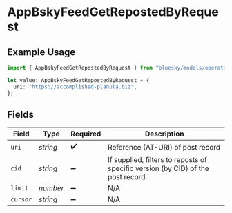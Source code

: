 # AppBskyFeedGetRepostedByRequest

## Example Usage

```typescript
import { AppBskyFeedGetRepostedByRequest } from "bluesky/models/operations";

let value: AppBskyFeedGetRepostedByRequest = {
  uri: "https://accomplished-planula.biz",
};
```

## Fields

| Field                                                                            | Type                                                                             | Required                                                                         | Description                                                                      |
| -------------------------------------------------------------------------------- | -------------------------------------------------------------------------------- | -------------------------------------------------------------------------------- | -------------------------------------------------------------------------------- |
| `uri`                                                                            | *string*                                                                         | :heavy_check_mark:                                                               | Reference (AT-URI) of post record                                                |
| `cid`                                                                            | *string*                                                                         | :heavy_minus_sign:                                                               | If supplied, filters to reposts of specific version (by CID) of the post record. |
| `limit`                                                                          | *number*                                                                         | :heavy_minus_sign:                                                               | N/A                                                                              |
| `cursor`                                                                         | *string*                                                                         | :heavy_minus_sign:                                                               | N/A                                                                              |